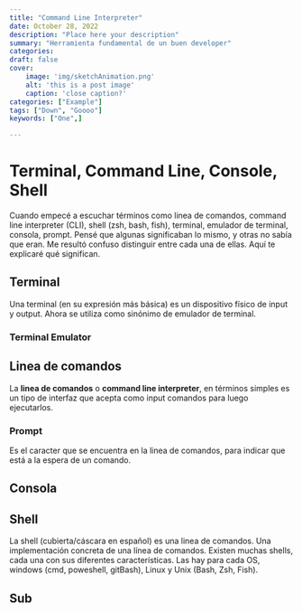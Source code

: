 ```yaml
---
title: "Command Line Interpreter"
date: October 28, 2022
description: "Place here your description"
summary: "Herramienta fundamental de un buen developer"
categories:
draft: false
cover:
    image: 'img/sketchAnimation.png'
    alt: 'this is a post image'
    caption: 'close caption?'
categories: ["Example"]
tags: ["Down", "Goooo"]
keywords: ["One",]

---
```


# Terminal, Command Line, Console, Shell

Cuando empecé a escuchar términos como linea de comandos, command line interpreter (CLI), shell (zsh, bash, fish), terminal, emulador de terminal, consola, prompt. Pensé que algunas significaban lo mismo, y otras no sabía que eran. Me resultó confuso distinguir entre cada una de ellas. Aquí te explicaré qué significan.

## Terminal

Una terminal (en su expresión más básica) es un dispositivo físico de input y output. Ahora se utiliza como sinónimo de emulador de terminal.

### Terminal Emulator

## Linea de comandos

La **linea de comandos** o **command line interpreter**, en términos simples es un tipo de interfaz que acepta como input comandos para luego ejecutarlos.

### Prompt

Es el caracter que se encuentra en la linea de comandos, para indicar que está a la espera de un comando.

## Consola



## Shell

La shell (cubierta/cáscara en español) es una linea de comandos. Una implementación concreta de una línea de comandos. Existen muchas shells, cada una con sus diferentes características. Las hay para cada OS, windows (cmd, poweshell, gitBash), Linux y Unix (Bash, Zsh, Fish).


<!-- Añadir imagen de un coco partido a la mitad, lo de adentro es el kernel, lo de afuera la shell. -->


## Sub
